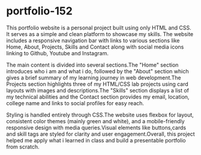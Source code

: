 # portfolio-152

This portfolio website is a personal project built using only HTML and CSS. It serves as a simple and clean platform to showcase my skills. The website includes a responsive navigation bar with links to various sections like Home, About, Projects, Skills and Contact along with social media icons linking to Github, Youtube and Instagram.

The main content is divided into several sections.The "Home" section introduces who i am and what i do, followed by the "About" section which gives a brief summary of my learning journey in web development.The Projects section highlights three of my HTML/CSS lab projects using card layouts with images and descriptions.The "Skills" section displays a list of my technical abilities and the Contact section provides my email, location, college name and links to social profiles for easy reach.

Styling is handled entirely through CSS.The website uses flexbox for layout, consistent color themes (mainly green and white), and a mobile-friendly responsive design with media queries.Visual elements like buttons,cards and skill tags are styled for clarity and user engagement.Overall, this project helped me apply what i learned in class and build a presentable portfolio from scratch.
